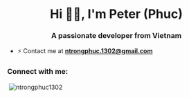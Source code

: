 <h1 align="center">Hi 👋🏻, I'm Peter (Phuc)</h1>
<h3 align="center">A passionate developer from Vietnam</h3>

- ⚡ Contact me at **ntrongphuc.1302@gmail.com**

<h3 align="left">Connect with me:</h3>
<p align="left">
</p>

<p>&nbsp;<img align="center" src="https://github-readme-stats.vercel.app/api?username=ntrongphuc1302&show_icons=true&locale=en" alt="ntrongphuc1302" /></p>
